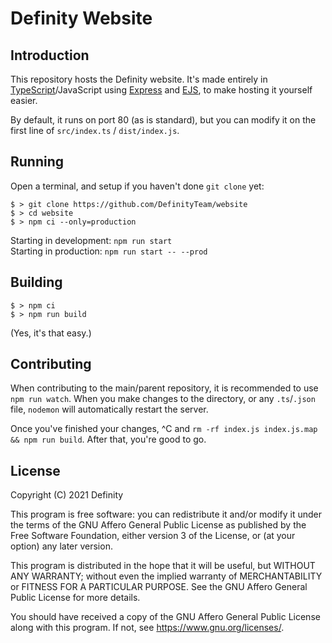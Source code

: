 # Definity Website
## Introduction
This repository hosts the Definity website. It's made entirely in [TypeScript](https://typescriptlang.org)/JavaScript using [Express](https://expressjs.com) and [EJS](https://ejs.co), to make hosting it yourself easier.

By default, it runs on port 80 (as is standard), but you can modify it on the first line of `src/index.ts` / `dist/index.js`.

## Running
Open a terminal, and setup if you haven't done `git clone` yet:
```
$ > git clone https://github.com/DefinityTeam/website
$ > cd website
$ > npm ci --only=production
```
Starting in development: `npm run start`</br>
Starting in production: `npm run start -- --prod`

## Building
```
$ > npm ci
$ > npm run build
```
(Yes, it's that easy.)

## Contributing
When contributing to the main/parent repository, it is recommended to use `npm run watch`. When you make changes to the directory, or any `.ts`/`.json` file, `nodemon` will automatically restart the server.

Once you've finished your changes, ^C and `rm -rf index.js index.js.map && npm run build`. After that, you're good to go.

## License
Copyright (C) 2021 Definity

This program is free software: you can redistribute it and/or modify it under the terms of the GNU Affero General Public License as published by the Free Software Foundation, either version 3 of the License, or (at your option) any later version.

This program is distributed in the hope that it will be useful, but WITHOUT ANY WARRANTY; without even the implied warranty of MERCHANTABILITY or FITNESS FOR A PARTICULAR PURPOSE.  See the GNU Affero General Public License for more details.

You should have received a copy of the GNU Affero General Public License along with this program.  If not, see <https://www.gnu.org/licenses/>.
